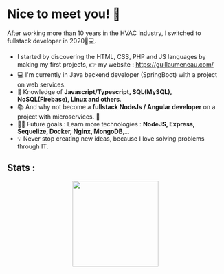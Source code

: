 # Nice to meet you! 👋

After working more than 10 years in the HVAC industry, I switched to fullstack developer in 2020👨💻.
- I started by discovering the HTML, CSS, PHP and JS languages by making my first projects, 👉 my website : https://guillaumeneau.com/ 
- 💻 I'm currently in Java backend developer (SpringBoot) with a project on web services.
- 🧪 Knowledge of **Javascript/Typescript, SQL(MySQL), NoSQL(Firebase), Linux and others**.
- 📚 And why not become a **fullstack NodeJs / Angular developer** on a project with microservices. 👀
- 💪🏼 Future goals : Learn more technologies : **NodeJS, Express, Sequelize, Docker, Nginx, MongoDB**,... 
- 💡 Never stop creating new ideas, because I love solving problems through IT.

## Stats :

<p align="center">
    <a href="https://github.com/gllmn">
       <img height="200px" src="https://github-readme-stats.vercel.app/api/top-langs/?username=gllmn&theme=dark&&hide_border=true&include_all_commits=true&hide=html,css,cmake&count_private=true&layout=compact&langs_count=6&include_private=true&title=true">
    </a>
</p>

<p align="center">
    <img width="15%"id="preview" src="https://komarev.com/ghpvc/?username=gllmn&color=blue>
    
</p>
